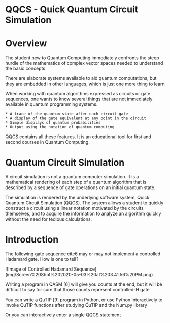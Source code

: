 # QQCS - Quick Quantum Circuit Simulation

Overview
===

The student new to Quantum Computing immediately confronts the steep hurdle of the mathematics of complex vector spaces needed to understand the basic concepts

There are elaborate systems available to aid quantum computations, but they are embedded in other languages, which is just one more thing to learn

When working with quantum algorithms expressed as circuits or gate sequences, one wants to know several things that are not immediately available in quantum programming systems.

    * A trace of the quantum state after each circuit gate
    * A display of the gate equivalent at any point in the circuit
    * Simple displays of quantum probabilities
    * Output using the notation of quantum computing

QQCS contains all these features.  It is an educational tool for first and second courses in Quantum Computing.

Quantum Circuit Simulation
===

A circuit simulation is not a quantum computer simulation.  It is a mathematical rendering of each step of a quantum algorithm that is described by a sequence of gate operations on an initial quantum state.

The simulation is rendered by the underlying software system, Quick Quantum Circuit Simulation (QQCS).
The system allows a student to quickly construct a circuit using a linear notation motivated by the circuits themselves, and to acquire the information to analyze an algorithm quickly without the need for tedious calculations.

Introduction
===
The following gate sequence cite6 may or may not implement a controlled Hadamard gate.  How is one to tell?

![Image of Controlled Hadamard Sequence]
(img/Screen%20Shot%202020-05-03%20at%203.41.56%20PM.png)

Writing a program in QASM [6] will give you counts at the end, but it will be difficult to say for sure that those counts represent controlled-H gate

You can write a QuTIP [9] program in Python, or use Python interactively to invoke QuTIP functions after studying QuTIP and the Num.py library

Or you can interactively enter a single QQCS statement
